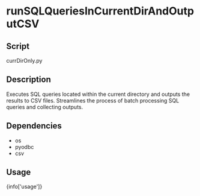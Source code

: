 # runSQLQueriesInCurrentDirAndOutputCSV

## Script
currDirOnly.py

## Description
Executes SQL queries located within the current directory and outputs the results to CSV files. Streamlines the process of batch processing SQL queries and collecting outputs.

## Dependencies
- os
- pyodbc
- csv

## Usage
{info['usage']}
